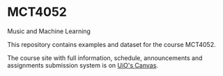 # MCT4052

Music and Machine Learning

This repository contains examples and dataset for the course MCT4052.

The course site with full information, schedule, announcements and assignments submission system is on [UiO's Canvas](https://www.uio.no/english/services/it/education/canvas/help/log-in.html).
